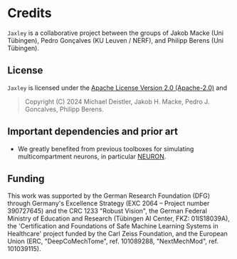 # Credits

`Jaxley` is a collaborative project between the groups of Jakob Macke (Uni Tübingen), Pedro Gonçalves (KU Leuven / NERF), and Philipp Berens (Uni Tübingen).

## License

`Jaxley` is licensed under the [Apache License Version 2.0 (Apache-2.0)](https://github.com/jaxleyverse/jaxley/blob/main/LICENSE) and

> Copyright (C) 2024 Michael Deistler, Jakob H. Macke, Pedro J. Goncalves, Philipp Berens.


## Important dependencies and prior art

* We greatly benefited from previous toolboxes for simulating multicompartment neurons, in particular [NEURON](https://github.com/neuronsimulator/nrn).


## Funding

This work was supported by the German Research Foundation (DFG) through Germany's Excellence Strategy (EXC 2064 – Project number 390727645) and the CRC 1233 "Robust Vision", the German Federal Ministry of Education and Research (Tübingen AI Center, FKZ: 01IS18039A), the 'Certification and Foundations of Safe Machine Learning Systems in Healthcare' project funded by the Carl Zeiss Foundation, and the European Union (ERC, "DeepCoMechTome", ref. 101089288, "NextMechMod", ref. 101039115).
